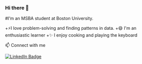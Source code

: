 ### Hi there 👋

#I’m an MSBA student at Boston University.

+⚡I love problem-solving and finding patterns in data.
+😄 I'm an enthusiastic learner
+✨ I enjoy cooking and playing the keyboard

📫 Connect with me
<div id="badges">
  <a href="https://www.linkedin.com/in/sarah-julia-dsouza-491040176/">
    <img src="https://img.shields.io/badge/LinkedIn-blue?style=for-the-badge&logo=linkedin&logoColor=white" alt="LinkedIn Badge"/>
  </a>
</div>


